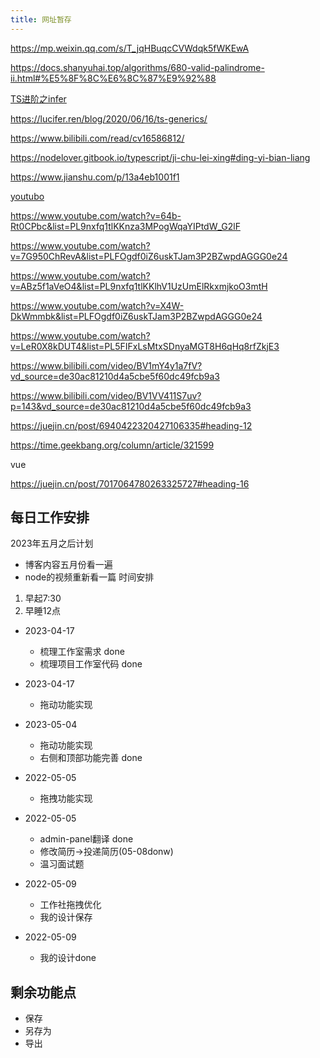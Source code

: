 ```yaml
---
title: 网址暂存
---
```


https://mp.weixin.qq.com/s/T_jqHBuqcCVWdqk5fWKEwA

https://docs.shanyuhai.top/algorithms/680-valid-palindrome-ii.html#%E5%8F%8C%E6%8C%87%E9%92%88


[TS进阶之infer](https://www.jianshu.com/p/707a304d7752?u_atoken=2f3fcbad-2f24-4958-a28d-2a43b0108b69&u_asession=01aiqup7J9ZEWcoR0BmtptzclbCp_wmNM6trvinexTTMc5ZjuNeqhGH86lwiLkaBrAX0KNBwm7Lovlpxjd_P_q4JsKWYrT3W_NKPr8w6oU7K9yBjsZ8mR395HrNjoO7LBsUPWO0ljqS-0m6uUj231Ub2BkFo3NEHBv0PZUm6pbxQU&u_asig=05ZlLDwAFXa4BVhn2Fh7CLo4teEptESQSGE-60z7nNyCOuBKirYUNYA43iTWR4Fpi5rli8nMgXV1cH5sB-nSufGOra2gSpD4OVZ1pckRoHFIwovUnxB3-3kpQVrRBG4G7WDHSCvBbbgcg-8X14C05FnJD8cNuRwVqzvSsosz9DjvX9JS7q8ZD7Xtz2Ly-b0kmuyAKRFSVJkkdwVUnyHAIJzQ1RInz2dFOunPCMdc4LMkp3u2VGtjyYxt9y3K15w_NJU1_gr7b-5Q11Fu-gS_hPv-3h9VXwMyh6PgyDIVSG1W8jdiQDd9VcbNXaMmr2W9N9D_gPbOU4UBeR99aaYDrx2rGT6VdYlQcvvhp-czYl0OY5se01E4la4bCt2mkoGdg3mWspDxyAEEo4kbsryBKb9Q&u_aref=v23iNKa%2Fr9ZZRfJCjJZT1OzGtnk%3D)

https://lucifer.ren/blog/2020/06/16/ts-generics/

https://www.bilibili.com/read/cv16586812/

https://nodelover.gitbook.io/typescript/ji-chu-lei-xing#ding-yi-bian-liang

https://www.jianshu.com/p/13a4eb1001f1

[youtubo](https://www.youtube.com/watch?v=cCOL7MC4Pl0)

https://www.youtube.com/watch?v=64b-Rt0CPbc&list=PL9nxfq1tlKKnza3MPogWqaYIPtdW_G2lF

https://www.youtube.com/watch?v=7G950ChRevA&list=PLFOgdf0iZ6uskTJam3P2BZwpdAGGG0e24

https://www.youtube.com/watch?v=ABz5f1aVeO4&list=PL9nxfq1tlKKlhV1UzUmElRkxmjkoO3mtH

https://www.youtube.com/watch?v=X4W-DkWmmbk&list=PLFOgdf0iZ6uskTJam3P2BZwpdAGGG0e24

https://www.youtube.com/watch?v=LeR0X8kDUT4&list=PL5FIFxLsMtxSDnyaMGT8H6qHq8rfZkjE3

https://www.bilibili.com/video/BV1mY4y1a7fV?vd_source=de30ac81210d4a5cbe5f60dc49fcb9a3

https://www.bilibili.com/video/BV1VV411S7uv?p=143&vd_source=de30ac81210d4a5cbe5f60dc49fcb9a3

https://juejin.cn/post/6940422320427106335#heading-12


https://time.geekbang.org/column/article/321599


vue

https://juejin.cn/post/7017064780263325727#heading-16


## 每日工作安排
2023年五月之后计划
- 博客内容五月份看一遍
- node的视频重新看一篇
时间安排
1. 早起7:30
2. 早睡12点


- 2023-04-17
    - 梳理工作室需求 done
    - 梳理项目工作室代码 done
- 2023-04-17
    - 拖动功能实现
- 2023-05-04
    - 拖动功能实现
    - 右侧和顶部功能完善 done
- 2022-05-05
    - 拖拽功能实现
- 2022-05-05
    - admin-panel翻译 done
    - 修改简历->投递简历(05-08donw)
    - 温习面试题
- 2022-05-09
    - 工作社拖拽优化
    - 我的设计保存

- 2022-05-09
    - 我的设计done
    
## 剩余功能点
- 保存
- 另存为
- 导出
